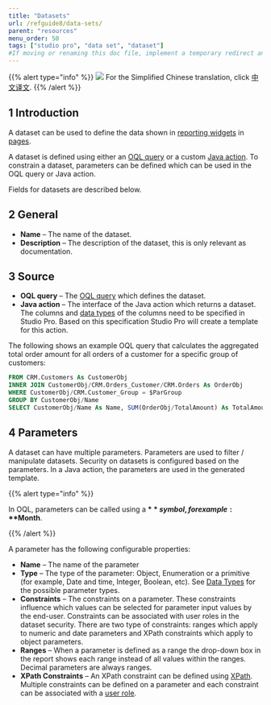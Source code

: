 ```yaml
---
title: "Datasets"
url: /refguide8/data-sets/
parent: "resources"
menu_order: 50
tags: ["studio pro", "data set", "dataset"]
#If moving or renaming this doc file, implement a temporary redirect and let the respective team know they should update the URL in the product. See Mapping to Products for more details.
---
```


{{% alert type="info" %}}
<img src="attachments/chinese-translation/china.png" style="display: inline-block; margin: 0" /> For the Simplified Chinese translation, click [中文译文](https://cdn.mendix.tencent-cloud.com/documentation/refguide8/data-sets.pdf).
{{% /alert %}}

## 1 Introduction

A dataset can be used to define the data shown in [reporting widgets](report-widgets) in [pages](pages).

A dataset is defined using either an [OQL query](oql) or a custom [Java action](java-actions). To constrain a dataset, parameters can be defined which can be used in the OQL query or Java action.

Fields for datasets are described below.

## 2 General

* **Name** – The name of the dataset.
* **Description** – The description of the dataset, this is only relevant as documentation.

## 3 Source

* **OQL query** – The [OQL query](oql) which defines the dataset.
*  **Java action** – The interface of the Java action which returns a dataset. The columns and [data types](data-types) of the columns need to be specified in Studio Pro. Based on this specification Studio Pro will create a template for this action.

The following shows an example OQL query that calculates the aggregated total order amount for all orders of a customer for a specific group of customers:

```sql
FROM CRM.Customers As CustomerObj
INNER JOIN CustomerObj/CRM.Orders_Customer/CRM.Orders As OrderObj
WHERE CustomerObj/CRM.Customer_Group = $ParGroup
GROUP BY CustomerObj/Name
SELECT CustomerObj/Name As Name, SUM(OrderObj/TotalAmount) As TotalAmount
```

## 4 Parameters

A dataset can have multiple parameters. Parameters are used to filter / manipulate datasets. Security on datasets is configured based on the parameters. In a Java action, the parameters are used in the generated template.

{{% alert type="info" %}}

In OQL, parameters can be called using a **$** symbol, for example: **$Month**.

{{% /alert %}}

A parameter has the following configurable properties:

* **Name** – The name of the parameter
* **Type** – The type of the parameter: Object, Enumeration or a primitive (for example, Date and time, Integer, Boolean, etc). See [Data Types](data-types) for the possible parameter types.
* **Constraints** – The constraints on a parameter. These constraints influence which values can be selected for parameter input values by the end-user. Constraints can be associated with user roles in the dataset security. There are two type of constraints: ranges which apply to numeric and date parameters and XPath constraints which apply to object parameters.
* **Ranges** – When a parameter is defined as a range the drop-down box in the report shows each range instead of all values within the ranges. Decimal parameters are always ranges.
* **XPath Constraints** – An XPath constraint can be defined using [XPath](xpath). Multiple constraints can be defined on a parameter and each constraint can be associated with a [user role](user-roles).
